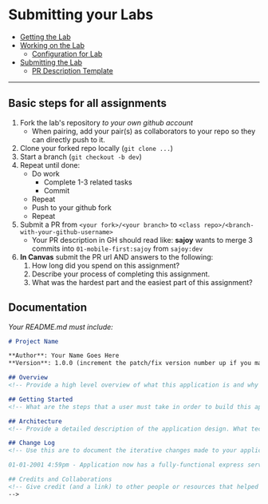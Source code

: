 Submitting your Labs 
===

- [Getting the Lab](#Get)
- [Working on the Lab](#Work)
    - [Configuration for Lab](#Config)
- [Submitting the Lab](#Submit)
    - [PR Description Template](#PR)

---

## Basic steps for all assignments

1. Fork the lab's repository _to your own github account_
    * When pairing, add your pair(s) as collaborators to your repo so they can directly push to it.
1. Clone your forked repo locally (`git clone ...`)
1. Start a branch (`git checkout -b dev`)
1. Repeat until done:
    * Do work
      * Complete 1-3 related tasks
      * Commit
    * Repeat
    * Push to your github fork
    * Repeat
1. Submit a PR from `<your fork>/<your branch>` to `<class repo>/<branch-with-your-github-username>`
    * Your PR description in GH should read like: 	**sajoy**  wants to merge 3 commits into `01-mobile-first:sajoy` from `sajoy:dev`
1. **In Canvas** submit the PR url AND answers to the following:
    1. How long did you spend on this assignment?
    2. Describe your process of completing this assignment.
    2. What was the hardest part and the easiest part of this assignment?


    
## Documentation  
_Your README.md must include:_

```md
# Project Name

**Author**: Your Name Goes Here
**Version**: 1.0.0 (increment the patch/fix version number up if you make more commits past your first submission)

## Overview
<!-- Provide a high level overview of what this application is and why you are building it, beyond the fact that it's an assignment for a Code Fellows 301 class. (i.e. What's your problem domain?) -->

## Getting Started
<!-- What are the steps that a user must take in order to build this app on their own machine and get it running? -->

## Architecture
<!-- Provide a detailed description of the application design. What technologies (languages, libraries, etc) you're using, and any other relevant design information. -->

## Change Log
<!-- Use this are to document the iterative changes made to your application as each feature is successfully implemented. Use time stamps. Here's an examples:

01-01-2001 4:59pm - Application now has a fully-functional express server, with GET and POST routes for the book resource.

## Credits and Collaborations
<!-- Give credit (and a link) to other people or resources that helped you build this application. -->
-->
```
